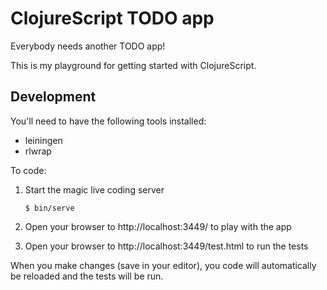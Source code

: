 ClojureScript TODO app
======================

Everybody needs another TODO app!

This is my playground for getting started with ClojureScript.

Development
-----------

You'll need to have the following tools installed:

- leiningen
- rlwrap

To code:

1. Start the magic live coding server

    ```
    $ bin/serve
    ```

1. Open your browser to http://localhost:3449/ to play with the app
1. Open your browser to http://localhost:3449/test.html to run the tests

When you make changes (save in your editor), you code will automatically be
reloaded and the tests will be run.
